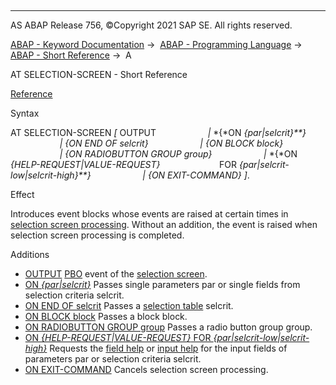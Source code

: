   

* * *

AS ABAP Release 756, ©Copyright 2021 SAP SE. All rights reserved.

[ABAP - Keyword Documentation](javascript:call_link\('abenabap.htm'\)) →  [ABAP - Programming Language](javascript:call_link\('abenabap_reference.htm'\)) →  [ABAP - Short Reference](javascript:call_link\('abenabap_shortref.htm'\)) →  A

AT SELECTION-SCREEN - Short Reference

[Reference](javascript:call_link\('abapat_selection-screen.htm'\))

Syntax

AT SELECTION-SCREEN *\[* OUTPUT
                    *|* *{*ON *{*par*|*selcrit*}**}*
                    *|* *{*ON END OF selcrit*}*
                    *|* *{*ON BLOCK block*}*
                    *|* *{*ON RADIOBUTTON GROUP group*}*
                    *|* *{*ON *{*HELP-REQUEST*|*VALUE-REQUEST*}*
                       FOR *{*par*|*selcrit-low*|*selcrit-high*}**}*
                    *|* *{*ON EXIT-COMMAND*}* *\]*.

Effect

Introduces event blocks whose events are raised at certain times in [selection screen processing](javascript:call_link\('abenselscreen_processing_glosry.htm'\) "Glossary Entry"). Without an addition, the event is raised when selection screen processing is completed.

Additions

-   [OUTPUT](javascript:call_link\('abapat_selection-screen_events.htm'\))
    [PBO](javascript:call_link\('abenpbo_glosry.htm'\) "Glossary Entry") event of the [selection screen](javascript:call_link\('abenselection_screen_glosry.htm'\) "Glossary Entry").
-   [ON *{*par*|*selcrit*}*](javascript:call_link\('abapat_selection-screen_events.htm'\))
    Passes single parameters par or single fields from selection criteria selcrit.
-   [ON END OF selcrit](javascript:call_link\('abapat_selection-screen_events.htm'\))
    Passes a [selection table](javascript:call_link\('abenselection_table_glosry.htm'\) "Glossary Entry") selcrit.
-   [ON BLOCK block](javascript:call_link\('abapat_selection-screen_events.htm'\))
    Passes a block block.
-   [ON RADIOBUTTON GROUP group](javascript:call_link\('abapat_selection-screen_events.htm'\))
    Passes a radio button group group.
-   [ON *{*HELP-REQUEST*|*VALUE-REQUEST*}*
    FOR *{*par*|*selcrit-low*|*selcrit-high*}*](javascript:call_link\('abapat_selection-screen_events.htm'\))
    Requests the [field help](javascript:call_link\('abenfield_help_glosry.htm'\) "Glossary Entry") or [input help](javascript:call_link\('abeninput_help_glosry.htm'\) "Glossary Entry") for the input fields of parameters par or selection criteria selcrit.
-   [ON EXIT-COMMAND](javascript:call_link\('abapat_selection-screen_events.htm'\))
    Cancels selection screen processing.